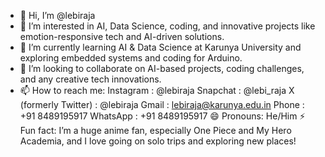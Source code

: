 - 👋 Hi, I’m @lebiraja
- 👀 I’m interested in AI, Data Science, coding, and innovative projects like emotion-responsive tech and AI-driven solutions.
- 🌱 I’m currently learning AI & Data Science at Karunya University and exploring embedded systems and coding for Arduino.
- 💞️ I’m looking to collaborate on AI-based projects, coding challenges, and any creative tech innovations.
- 📫 How to reach me:
                      Instagram : @lebiraja
                      Snapchat : @lebi_raja
                      X (formerly Twitter) : @lebiraja
                      Gmail : lebiraja@karunya.edu.in
                      Phone : +91 8489195917
                      WhatsApp : +91 8489195917
😄 Pronouns: He/Him
⚡ Fun fact: I’m a huge anime fan, especially One Piece and My Hero Academia, and I love going on solo trips and exploring new places!

<!---
lebiraja/lebiraja is a ✨ special ✨ repository because its `README.md` (this file) appears on your GitHub profile.
You can click the Preview link to take a look at your changes.
--->
